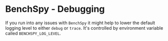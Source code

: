 # BenchSpy - Debugging

If you run into any issues with `BenchSpy` it might help to lower the default logging level to either `debug` or `trace`. It's controlled by environment variable called `BENCHSPY_LOG_LEVEL`.